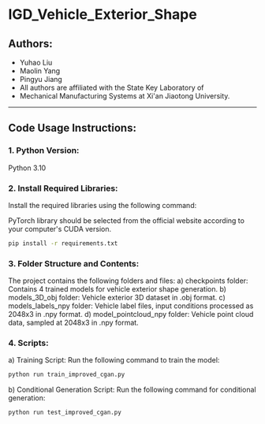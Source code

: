 # IGD_Vehicle_Exterior_Shape

## Authors:
- Yuhao Liu  
- Maolin Yang  
- Pingyu Jiang  
- All authors are affiliated with the State Key Laboratory of 
- Mechanical Manufacturing Systems at Xi'an Jiaotong University.
---

## Code Usage Instructions:

### 1. Python Version:
Python 3.10  

### 2. Install Required Libraries:
Install the required libraries using the following command:   

PyTorch library should be selected from the official website 
according to your computer's CUDA version.

```bash
pip install -r requirements.txt
```
### 3. Folder Structure and Contents:
The project contains the following folders and files:
a) checkpoints folder:
Contains 4 trained models for vehicle exterior shape generation.
b) models_3D_obj folder:
Vehicle exterior 3D dataset in .obj format.
c) models_labels_npy folder:
Vehicle label files, input conditions processed as 2048x3 in .npy format.
d) model_pointcloud_npy folder:
Vehicle point cloud data, sampled at 2048x3 in .npy format.
### 4. Scripts:

a) Training Script:
Run the following command to train the model:
```bash
python run train_improved_cgan.py
```
b) Conditional Generation Script:
Run the following command for conditional generation:
```bash
python run test_improved_cgan.py
```
